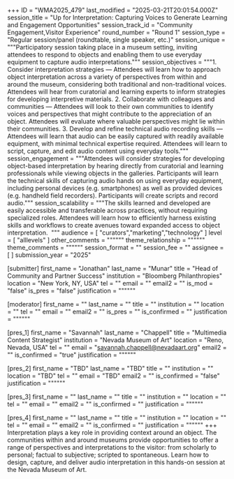 +++
ID = "WMA2025_479"
last_modified = "2025-03-21T20:01:54.000Z"
session_title = "Up for Interpretation: Capturing Voices to Generate Learning and Engagement Opportunities"
session_track_id = "Community Engagement,Visitor Experience"
round_number = "Round 1"
session_type = "Regular session/panel (roundtable, single speaker, etc.)"
session_unique = """Participatory session taking place in a museum setting, inviting attendees to respond to objects and enabling them to use everyday equipment to capture audio interpretations."""
session_objectives = """1. Consider interpretation strategies — Attendees will learn how to approach object interpretation across a variety of perspectives from within and around the museum, considering both traditional and non-traditional voices. Attendees will hear from curatorial and learning experts to inform strategies for developing interpretive materials.
2. Collaborate with colleagues and communities — Attendees will look to their own communities to identify voices and perspectives that might contribute to the appreciation of an object. Attendees will evaluate where valuable perspectives might lie within their communities.
3. Develop and refine technical audio recording skills — Attendees will learn that audio can be easily captured with readily available equipment, with minimal technical expertise required. Attendees will learn to script, capture, and edit audio content using everyday tools."""
session_engagement = """Attendees will consider strategies for developing object-based interpretation by hearing directly from curatorial and learning professionals while viewing objects in the galleries. Participants will learn the technical skills of capturing audio hands on using everyday equipment, including personal devices (e.g. smartphones) as well as provided devices (e.g. handheld field recorders). Participants will create scripts and record audio."""
session_scalability = """The skills learned and developed are easily accessible and transferable across practices, without requiring specialized roles. Attendees will learn how to efficiently harness existing skills and workflows to create avenues toward expanded access to object interpretation. 
"""
audience = [ "curators","marketing","technology" ]
level = [ "alllevels" ]
other_comments = """"""
theme_relationship = """"""
theme_comments = """"""
session_format = ""
session_fee = ""
assignee = [  ]
submission_year = "2025"

[submitter]
first_name = "Jonathan"
last_name = "Munar"
title = "Head of Community and Partner Success"
institution = "Bloomberg Philanthropies"
location = "New York, NY, USA"
tel = ""
email = ""
email2 = ""
is_mod = "false"
is_pres = "false"
justification = """"""

[moderator]
first_name = ""
last_name = ""
title = ""
institution = ""
location = ""
tel = ""
email = ""
email2 = ""
is_pres = ""
is_confirmed = ""
justification = """"""

[pres_1]
first_name = "Savannah"
last_name = "Chappell"
title = "Multimedia Content Strategist"
institution = "Nevada Museum of Art"
location = "Reno, Nevada, USA"
tel = ""
email = "savannah.chappell@nevadaart.org"
email2 = ""
is_confirmed = "true"
justification = """"""

[pres_2]
first_name = "TBD"
last_name = "TBD"
title = ""
institution = ""
location = "TBD"
tel = ""
email = "TBD"
email2 = ""
is_confirmed = "false"
justification = """"""

[pres_3]
first_name = ""
last_name = ""
title = ""
institution = ""
location = ""
tel = ""
email = ""
email2 = ""
is_confirmed = ""
justification = """"""

[pres_4]
first_name = ""
last_name = ""
title = ""
institution = ""
location = ""
tel = ""
email = ""
email2 = ""
is_confirmed = ""
justification = """"""
+++
Interpretation plays a key role in providing context around an object. The communities within and around museums provide opportunities to offer a range of perspectives and interpretations to the visitor: from scholarly to personal; factual to subjective; scripted to spontaneous. Learn how to design, capture, and deliver audio interpretation in this hands-on session at the Nevada Museum of Art.

